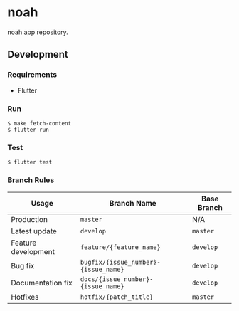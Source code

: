 # noah

noah app repository.

## Development 
### Requirements
- Flutter 


### Run

```
$ make fetch-content
$ flutter run
```

### Test

```
$ flutter test
```

### Branch Rules

| Usage | Branch Name | Base Branch |
| --- | --- | --- |
| Production | `master` | N/A |
| Latest update | `develop` | `master` |
| Feature development | `feature/{feature_name}` | `develop` |
| Bug fix | `bugfix/{issue_number}-{issue_name}` | `develop` |
| Documentation fix | `docs/{issue_number}-{issue_name}` | `develop` |
| Hotfixes | `hotfix/{patch_title}` | `master` |
